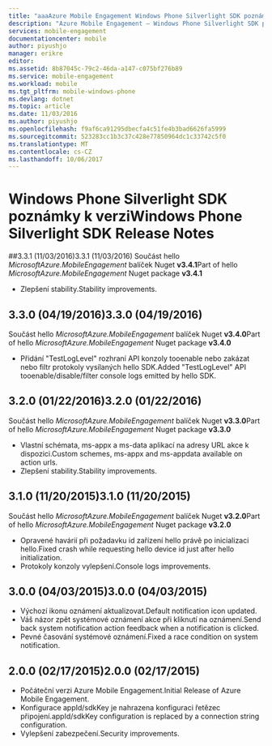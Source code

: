 ```yaml
---
title: "aaaAzure Mobile Engagement Windows Phone Silverlight SDK poznámky k verzi | Microsoft Docs"
description: "Azure Mobile Engagement – Windows Phone Silverlight SDK poznámky k verzi"
services: mobile-engagement
documentationcenter: mobile
author: piyushjo
manager: erikre
editor: 
ms.assetid: 8b87045c-79c2-46da-a147-c075bf276b89
ms.service: mobile-engagement
ms.workload: mobile
ms.tgt_pltfrm: mobile-windows-phone
ms.devlang: dotnet
ms.topic: article
ms.date: 11/03/2016
ms.author: piyushjo
ms.openlocfilehash: f9af6ca91295dbecfa4c51fe4b3bad6626fa5999
ms.sourcegitcommit: 523283cc1b3c37c428e77850964dc1c33742c5f0
ms.translationtype: MT
ms.contentlocale: cs-CZ
ms.lasthandoff: 10/06/2017
---
```

# <a name="windows-phone-silverlight-sdk-release-notes"></a><span data-ttu-id="48dd4-103">Windows Phone Silverlight SDK poznámky k verzi</span><span class="sxs-lookup"><span data-stu-id="48dd4-103">Windows Phone Silverlight SDK Release Notes</span></span>
##<a name="331-11032016"></a><span data-ttu-id="48dd4-104">3.3.1 (11/03/2016)</span><span class="sxs-lookup"><span data-stu-id="48dd4-104">3.3.1 (11/03/2016)</span></span>
<span data-ttu-id="48dd4-105">Součást hello *MicrosoftAzure.MobileEngagement* balíček Nuget **v3.4.1**</span><span class="sxs-lookup"><span data-stu-id="48dd4-105">Part of hello *MicrosoftAzure.MobileEngagement* Nuget package **v3.4.1**</span></span>

* <span data-ttu-id="48dd4-106">Zlepšení stability.</span><span class="sxs-lookup"><span data-stu-id="48dd4-106">Stability improvements.</span></span>

## <a name="330-04192016"></a><span data-ttu-id="48dd4-107">3.3.0 (04/19/2016)</span><span class="sxs-lookup"><span data-stu-id="48dd4-107">3.3.0 (04/19/2016)</span></span>
<span data-ttu-id="48dd4-108">Součást hello *MicrosoftAzure.MobileEngagement* balíček Nuget **v3.4.0**</span><span class="sxs-lookup"><span data-stu-id="48dd4-108">Part of hello *MicrosoftAzure.MobileEngagement* Nuget package **v3.4.0**</span></span>

* <span data-ttu-id="48dd4-109">Přidání "TestLogLevel" rozhraní API konzoly tooenable nebo zakázat nebo filtr protokoly vysílaných hello SDK.</span><span class="sxs-lookup"><span data-stu-id="48dd4-109">Added "TestLogLevel" API tooenable/disable/filter console logs emitted by hello SDK.</span></span>

## <a name="320-01222016"></a><span data-ttu-id="48dd4-110">3.2.0 (01/22/2016)</span><span class="sxs-lookup"><span data-stu-id="48dd4-110">3.2.0 (01/22/2016)</span></span>
<span data-ttu-id="48dd4-111">Součást hello *MicrosoftAzure.MobileEngagement* balíček Nuget **v3.3.0**</span><span class="sxs-lookup"><span data-stu-id="48dd4-111">Part of hello *MicrosoftAzure.MobileEngagement* Nuget package **v3.3.0**</span></span>

* <span data-ttu-id="48dd4-112">Vlastní schémata, ms-appx a ms-data aplikací na adresy URL akce k dispozici.</span><span class="sxs-lookup"><span data-stu-id="48dd4-112">Custom schemes, ms-appx and ms-appdata available on action urls.</span></span>
* <span data-ttu-id="48dd4-113">Zlepšení stability.</span><span class="sxs-lookup"><span data-stu-id="48dd4-113">Stability improvements.</span></span>

## <a name="310-11202015"></a><span data-ttu-id="48dd4-114">3.1.0 (11/20/2015)</span><span class="sxs-lookup"><span data-stu-id="48dd4-114">3.1.0 (11/20/2015)</span></span>
<span data-ttu-id="48dd4-115">Součást hello *MicrosoftAzure.MobileEngagement* balíček Nuget **v3.2.0**</span><span class="sxs-lookup"><span data-stu-id="48dd4-115">Part of hello *MicrosoftAzure.MobileEngagement* Nuget package **v3.2.0**</span></span>

* <span data-ttu-id="48dd4-116">Opravené havárií při požadavku id zařízení hello právě po inicializaci hello.</span><span class="sxs-lookup"><span data-stu-id="48dd4-116">Fixed crash while requesting hello device id just after hello initialization.</span></span>
* <span data-ttu-id="48dd4-117">Protokoly konzoly vylepšení.</span><span class="sxs-lookup"><span data-stu-id="48dd4-117">Console logs improvements.</span></span>

## <a name="300-04032015"></a><span data-ttu-id="48dd4-118">3.0.0 (04/03/2015)</span><span class="sxs-lookup"><span data-stu-id="48dd4-118">3.0.0 (04/03/2015)</span></span>
* <span data-ttu-id="48dd4-119">Výchozí ikonu oznámení aktualizovat.</span><span class="sxs-lookup"><span data-stu-id="48dd4-119">Default notification icon updated.</span></span>
* <span data-ttu-id="48dd4-120">Váš názor zpět systémové oznámení akce při kliknutí na oznámení.</span><span class="sxs-lookup"><span data-stu-id="48dd4-120">Send back system notification action feedback when a notification is clicked.</span></span>
* <span data-ttu-id="48dd4-121">Pevné časování systémové oznámení.</span><span class="sxs-lookup"><span data-stu-id="48dd4-121">Fixed a race condition on system notification.</span></span>

## <a name="200-02172015"></a><span data-ttu-id="48dd4-122">2.0.0 (02/17/2015)</span><span class="sxs-lookup"><span data-stu-id="48dd4-122">2.0.0 (02/17/2015)</span></span>
* <span data-ttu-id="48dd4-123">Počáteční verzi Azure Mobile Engagement.</span><span class="sxs-lookup"><span data-stu-id="48dd4-123">Initial Release of Azure Mobile Engagement.</span></span>
* <span data-ttu-id="48dd4-124">Konfigurace appId/sdkKey je nahrazena konfiguraci řetězec připojení.</span><span class="sxs-lookup"><span data-stu-id="48dd4-124">appId/sdkKey configuration is replaced by a connection string configuration.</span></span>
* <span data-ttu-id="48dd4-125">Vylepšení zabezpečení.</span><span class="sxs-lookup"><span data-stu-id="48dd4-125">Security improvements.</span></span>


